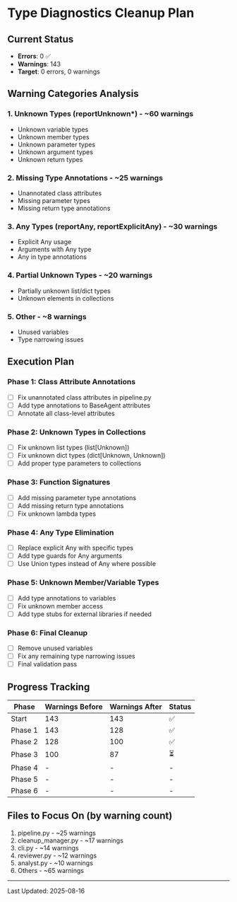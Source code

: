 # Type Diagnostics Cleanup Plan

## Current Status

- **Errors**: 0 ✅
- **Warnings**: 143
- **Target**: 0 errors, 0 warnings

## Warning Categories Analysis

### 1. Unknown Types (reportUnknown*) - ~60 warnings

- Unknown variable types
- Unknown member types
- Unknown parameter types
- Unknown argument types
- Unknown return types

### 2. Missing Type Annotations - ~25 warnings

- Unannotated class attributes
- Missing parameter types
- Missing return type annotations

### 3. Any Types (reportAny, reportExplicitAny) - ~30 warnings

- Explicit Any usage
- Arguments with Any type
- Any in type annotations

### 4. Partial Unknown Types - ~20 warnings

- Partially unknown list/dict types
- Unknown elements in collections

### 5. Other - ~8 warnings

- Unused variables
- Type narrowing issues

## Execution Plan

### Phase 1: Class Attribute Annotations

- [ ] Fix unannotated class attributes in pipeline.py
- [ ] Add type annotations to BaseAgent attributes
- [ ] Annotate all class-level attributes

### Phase 2: Unknown Types in Collections

- [ ] Fix unknown list types (list[Unknown])
- [ ] Fix unknown dict types (dict[Unknown, Unknown])
- [ ] Add proper type parameters to collections

### Phase 3: Function Signatures

- [ ] Add missing parameter type annotations
- [ ] Add missing return type annotations
- [ ] Fix unknown lambda types

### Phase 4: Any Type Elimination

- [ ] Replace explicit Any with specific types
- [ ] Add type guards for Any arguments
- [ ] Use Union types instead of Any where possible

### Phase 5: Unknown Member/Variable Types

- [ ] Add type annotations to variables
- [ ] Fix unknown member access
- [ ] Add type stubs for external libraries if needed

### Phase 6: Final Cleanup

- [ ] Remove unused variables
- [ ] Fix any remaining type narrowing issues
- [ ] Final validation pass

## Progress Tracking

| Phase | Warnings Before | Warnings After | Status |
|-------|----------------|----------------|--------|
| Start | 143 | 143 | ✅ |
| Phase 1 | 143 | 128 | ✅ |
| Phase 2 | 128 | 100 | ✅ |
| Phase 3 | 100 | 87 | ⏳ |
| Phase 4 | - | - | - |
| Phase 5 | - | - | - |
| Phase 6 | - | - | - |

## Files to Focus On (by warning count)

1. pipeline.py - ~25 warnings
2. cleanup_manager.py - ~17 warnings
3. cli.py - ~14 warnings
4. reviewer.py - ~12 warnings
5. analyst.py - ~10 warnings
6. Others - ~65 warnings

---

Last Updated: 2025-08-16
